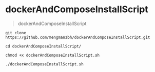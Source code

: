 # dockerAndComposeInstallScript
>dockerAndComposeInstallScript

```
git clone https://github.com/mengmanzbh/dockerAndComposeInstallScript.git

```
```
cd dockerAndComposeInstallScript/

```
```
chmod +x dockerAndComposeInstallScript.sh

```
```
./dockerAndComposeInstallScript.sh

```
